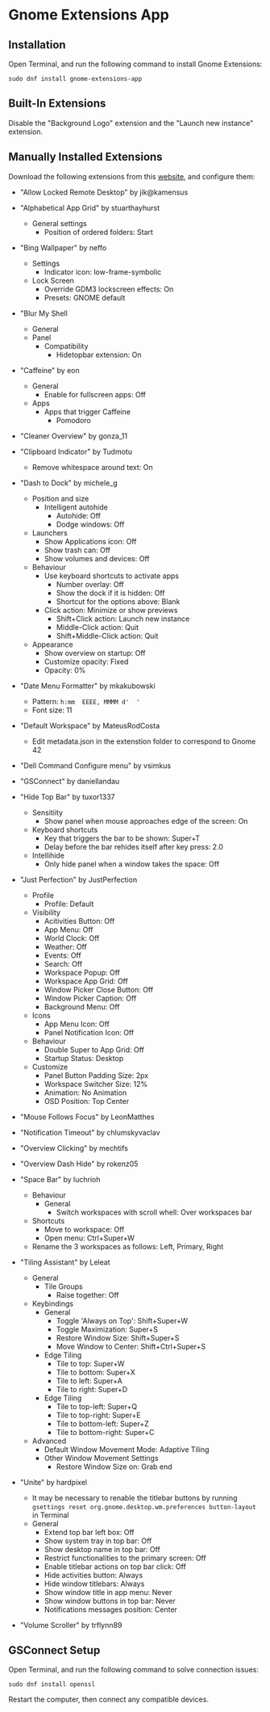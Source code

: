 # Gnome Extensions App

## Installation

Open Terminal, and run the following command to install Gnome Extensions:

```
sudo dnf install gnome-extensions-app
```

## Built-In Extensions

Disable the "Background Logo" extension and the "Launch new instance" extension.

## Manually Installed Extensions

Download the following extensions from this [website](https://extensions.gnome.org), and configure them:

- "Allow Locked Remote Desktop" by jik@kamensus
- "Alphabetical App Grid" by stuarthayhurst
	- General settings
		- Position of ordered folders: Start
- "Bing Wallpaper" by neffo
    - Settings
        - Indicator icon: low-frame-symbolic
    - Lock Screen
        - Override GDM3 lockscreen effects: On
        - Presets: GNOME default
    
- "Blur My Shell
    - General
    - Panel
        - Compatibility
            - Hidetopbar extension: On
- "Caffeine" by eon
	- General
		- Enable for fullscreen apps: Off
	- Apps
		- Apps that trigger Caffeine
			- Pomodoro
- "Cleaner Overview" by gonza_11
- "Clipboard Indicator" by Tudmotu
	- Remove whitespace around text: On
- "Dash to Dock" by michele_g
    - Position and size
        - Intelligent autohide
            - Autohide: Off
            - Dodge windows: Off
    - Launchers
        - Show Applications icon: Off
        - Show trash can: Off
        - Show volumes and devices: Off
    - Behaviour
        - Use keyboard shortcuts to activate apps
            - Number overlay: Off
            - Show the dock if it is hidden: Off
            - Shortcut for the options above: Blank
        - Click action: Minimize or show previews
            - Shift+Click action: Launch new instance
            - Middle-Click action: Quit
            - Shift+Middle-Click action: Quit
    - Appearance
        - Show overview on startup: Off
        - Customize opacity: Fixed
        - Opacity: 0%
- "Date Menu Formatter" by mkakubowski
	- Pattern: `h:mm  EEEE, MMMM d'  '`
	- Font size: 11
- "Default Workspace" by MateusRodCosta
    - Edit metadata.json in the extenstion folder to correspond to Gnome 42
- "Dell Command Configure menu" by vsimkus
- "GSConnect" by daniellandau
- "Hide Top Bar" by tuxor1337
    - Sensitiity
        - Show panel when mouse approaches edge of the screen: On
    - Keyboard shortcuts
        - Key that triggers the bar to be shown: Super+T
        - Delay before the bar rehides itself after key press: 2.0
    - Intellihide
        - Only hide panel when a window takes the space: Off
- "Just Perfection" by JustPerfection
	- Profile
		- Profile: Default
	- Visibility
		- Acitivities Button: Off
		- App Menu: Off
		- World Clock:  Off
		- Weather: Off
		- Events: Off
		- Search: Off
		- Workspace Popup: Off
		- Workspace App Grid: Off
		- Window Picker Close Button: Off
        - Window Picker Caption: Off
		- Background Menu: Off
    - Icons
        - App Menu Icon: Off
        - Panel Notification Icon: Off
	- Behaviour
		- Double Super to App Grid: Off
		- Startup Status: Desktop
	- Customize
		- Panel Button Padding Size: 2px
        - Workspace Switcher Size: 12%
        - Animation: No Animation
		- OSD Position: Top Center
- "Mouse Follows Focus" by LeonMatthes
- "Notification Timeout" by chlumskyvaclav
- "Overview Clicking" by mechtifs
- "Overview Dash Hide" by rokenz05
- "Space Bar" by luchrioh
	- Behaviour
		- General
			- Switch workspaces with scroll whell: Over workspaces bar
	- Shortcuts
        - Move to workspace: Off
        - Open menu: Ctrl+Super+W
    - Rename the 3 workspaces as follows: Left, Primary, Right
- "Tiling Assistant" by Leleat
	- General
		- Tile Groups
			- Raise together: Off
	- Keybindings
		- General
            - Toggle 'Always on Top': Shift+Super+W
            - Toggle Maximization: Super+S
            - Restore Window Size: Shift+Super+S
            - Move Window to Center: Shift+Ctrl+Super+S
		- Edge Tiling
			- Tile to top: Super+W
			- Tile to bottom: Super+X
			- Tile to left: Super+A
			- Tile to right: Super+D
		- Edge Tiling
			- Tile to top-left: Super+Q
			- Tile to top-right: Super+E
			- Tile to bottom-left: Super+Z
			- Tile to bottom-right: Super+C
    - Advanced
        - Default Window Movement Mode: Adaptive Tiling
        - Other Window Movement Settings
            - Restore Window Size on: Grab end
- "Unite" by hardpixel
    - It may be necessary to renable the titlebar buttons by running `gsettings reset org.gnome.desktop.wm.preferences button-layout` in Terminal
    - General
        - Extend top bar left box: Off
        - Show system tray in top bar: Off
        - Show desktop name in top bar: Off
        - Restrict functionalities to the primary screen: Off
        - Enable titlebar actions on top bar click: Off
        - Hide activities button: Always
        - Hide window titlebars: Always
        - Show window title in app menu: Never
        - Show window buttons in top bar: Never
        - Notifications messages position: Center
- "Volume Scroller" by trflynn89

## GSConnect Setup

Open Terminal, and run the following command to solve connection issues: 

```
sudo dnf install openssl
```

Restart the computer, then connect any compatible devices.
